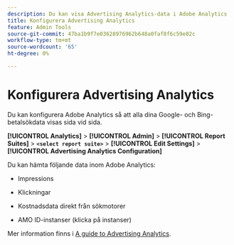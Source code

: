 ```yaml
---
description: Du kan visa Advertising Analytics-data i Adobe Analytics
title: Konfigurera Advertising Analytics
feature: Admin Tools
source-git-commit: 47ba1b9f7e03628976962b648a0faf8f6c59e82c
workflow-type: tm+mt
source-wordcount: '65'
ht-degree: 0%

---
```



# Konfigurera Advertising Analytics

Du kan konfigurera Adobe Analytics så att alla dina Google- och Bing-betalsökdata visas sida vid sida.

**[!UICONTROL Analytics]** > **[!UICONTROL Admin]** > **[!UICONTROL Report Suites]** > **`<select report suite>`** > **[!UICONTROL Edit Settings]** > **[!UICONTROL Advertising Analytics Configuration]**

Du kan hämta följande data inom Adobe Analytics:

* Impressions

* Klickningar

* Kostnadsdata direkt från sökmotorer

* AMO ID-instanser (klicka på instanser)

Mer information finns i [A guide to Advertising Analytics](/help/integrate/c-advertising-analytics/overview.md).